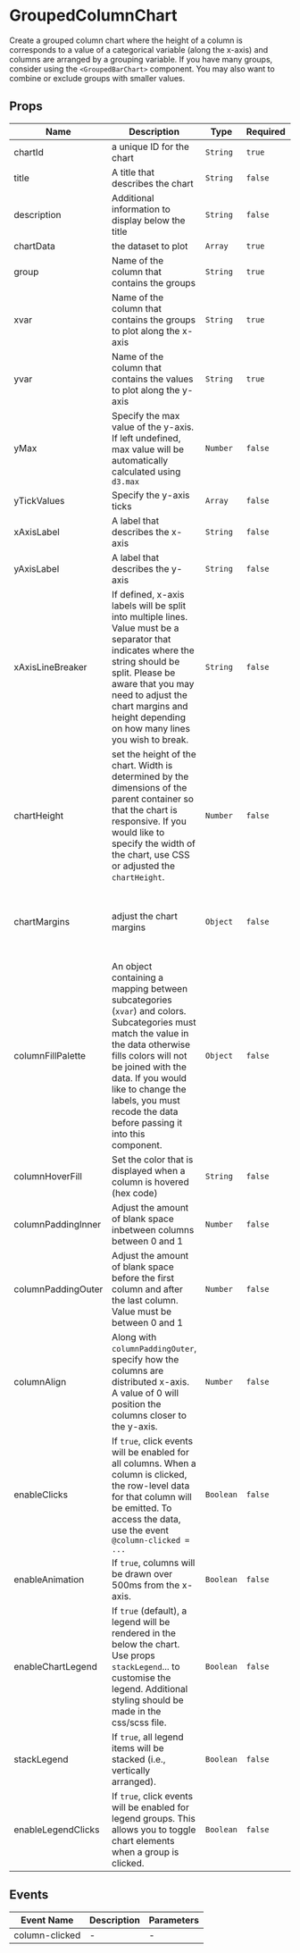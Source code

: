 # GroupedColumnChart

Create a grouped column chart where the height of a column is corresponds to a value of a categorical variable (along the x-axis) and columns are arranged by a grouping variable. If you have many groups, consider using the `<GroupedBarChart>` component. You may also want to combine or exclude groups with smaller values.

## Props

<!-- @vuese:GroupedColumnChart:props:start -->

| Name               | Description                                                                                                                                                                                                                                                                               | Type      | Required | Default                                        |
| ------------------ | ----------------------------------------------------------------------------------------------------------------------------------------------------------------------------------------------------------------------------------------------------------------------------------------- | --------- | -------- | ---------------------------------------------- |
| chartId            | a unique ID for the chart                                                                                                                                                                                                                                                                 | `String`  | `true`   | -                                              |
| title              | A title that describes the chart                                                                                                                                                                                                                                                          | `String`  | `false`  | -                                              |
| description        | Additional information to display below the title                                                                                                                                                                                                                                         | `String`  | `false`  | -                                              |
| chartData          | the dataset to plot                                                                                                                                                                                                                                                                       | `Array`   | `true`   | -                                              |
| group              | Name of the column that contains the groups                                                                                                                                                                                                                                               | `String`  | `true`   | -                                              |
| xvar               | Name of the column that contains the groups to plot along the x-axis                                                                                                                                                                                                                      | `String`  | `true`   | -                                              |
| yvar               | Name of the column that contains the values to plot along the y-axis                                                                                                                                                                                                                      | `String`  | `true`   | -                                              |
| yMax               | Specify the max value of the y-axis. If left undefined, max value will be automatically calculated using `d3.max`                                                                                                                                                                         | `Number`  | `false`  | -                                              |
| yTickValues        | Specify the y-axis ticks                                                                                                                                                                                                                                                                  | `Array`   | `false`  | -                                              |
| xAxisLabel         | A label that describes the x-axis                                                                                                                                                                                                                                                         | `String`  | `false`  | -                                              |
| yAxisLabel         | A label that describes the y-axis                                                                                                                                                                                                                                                         | `String`  | `false`  | -                                              |
| xAxisLineBreaker   | If defined, x-axis labels will be split into multiple lines. Value must be a separator that indicates where the string should be split. Please be aware that you may need to adjust the chart margins and height depending on how many lines you wish to break.                           | `String`  | `false`  | null                                           |
| chartHeight        | set the height of the chart. Width is determined by the dimensions of the parent container so that the chart is responsive. If you would like to specify the width of the chart, use CSS or adjusted the `chartHeight`.                                                                   | `Number`  | `false`  | `425`                                          |
| chartMargins       | adjust the chart margins                                                                                                                                                                                                                                                                  | `Object`  | `false`  | `{ top: 15, right: 15, bottom: 60, left: 60 }` |
| columnFillPalette  | An object containing a mapping between subcategories (`xvar`) and colors. Subcategories must match the value in the data otherwise fills colors will not be joined with the data. If you would like to change the labels, you must recode the data before passing it into this component. | `Object`  | `false`  | {}                                             |
| columnHoverFill    | Set the color that is displayed when a column is hovered (hex code)                                                                                                                                                                                                                       | `String`  | `false`  | `#163D89`                                      |
| columnPaddingInner | Adjust the amount of blank space inbetween columns between 0 and 1                                                                                                                                                                                                                        | `Number`  | `false`  | `0.2`                                          |
| columnPaddingOuter | Adjust the amount of blank space before the first column and after the last column. Value must be between 0 and 1                                                                                                                                                                         | `Number`  | `false`  | `0.2`                                          |
| columnAlign        | Along with `columnPaddingOuter`, specify how the columns are distributed x-axis. A value of 0 will position the columns closer to the y-axis.                                                                                                                                             | `Number`  | `false`  | `0.5`                                          |
| enableClicks       | If `true`, click events will be enabled for all columns. When a column is clicked, the row-level data for that column will be emitted. To access the data, use the event `@column-clicked = ...`                                                                                          | `Boolean` | `false`  | `false`                                        |
| enableAnimation    | If `true`, columns will be drawn over 500ms from the x-axis.                                                                                                                                                                                                                              | `Boolean` | `false`  | true                                           |
| enableChartLegend  | If `true` (default), a legend will be rendered in the below the chart. Use props `stackLegend`... to customise the legend. Additional styling should be made in the css/scss file.                                                                                                        | `Boolean` | `false`  | `true`                                         |
| stackLegend        | If `true`, all legend items will be stacked (i.e., vertically arranged).                                                                                                                                                                                                                  | `Boolean` | `false`  | false                                          |
| enableLegendClicks | If `true`, click events will be enabled for legend groups. This allows you to toggle chart elements when a group is clicked.                                                                                                                                                              | `Boolean` | `false`  | true                                           |

<!-- @vuese:GroupedColumnChart:props:end -->

## Events

<!-- @vuese:GroupedColumnChart:events:start -->

| Event Name     | Description | Parameters |
| -------------- | ----------- | ---------- |
| column-clicked | -           | -          |

<!-- @vuese:GroupedColumnChart:events:end -->
